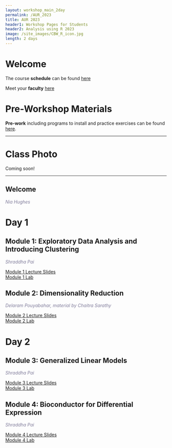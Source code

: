 ```yaml
---
layout: workshop_main_2day
permalink: /AUR_2023
title: AUR 2023
header1: Workshop Pages for Students
header2: Analysis using R 2023
image: /site_images/CBW_R_icon.jpg
length: 2 days
---
```


# Welcome <a id="welcome"></a>

The course **schedule** can be found [here](https://bioinformaticsdotca.github.io/AUR_2023_schedule)  

Meet your **faculty** [here](https://drive.google.com/file/d/1KduUkrCJJ0OyfSDbu9fZpt4BQsOeqh6E/view?usp=sharing)  

# Pre-Workshop Materials <a id="preworkshop"></a>

**Pre-work** including programs to install and practice exercises can be found [here](https://forms.gle/6Kq7bfMisjoJmjtN7).  

***

# Class Photo

Coming soon!

***

## Welcome

*<font color="#827e9c">Nia Hughes</font>*  

# Day 1 <a id="day1"></a>

## Module 1: Exploratory Data Analysis and Introducing Clustering
 
*<font color="#827e9c">Shraddha Pai</font>*  

[Module 1 Lecture Slides](https://drive.google.com/file/d/1xmp_OYdnYs8fvVdhUZQguZ7GNJ6dNrhO/view?usp=drive_link)  
[Module 1 Lab](http://pailab.oicr.on.ca/CBW_AUR2023/module-1-exploratory-data-analysis-and-clustering.html)  
<!-- 
## Cluster Analysis Project

*<font color="#827e9c">Shraddha Pai</font>*  

[Cluster Analysis Project]()   -->

## Module 2: Dimensionality Reduction
 
*<font color="#827e9c">Delaram Pouyabahar, material by Chaitra Sarathy</font>*  

[Module 2 Lecture Slides](https://drive.google.com/file/d/17I-cVdAmF-N3evkShdtwdBn3Tq-uMada/view?usp=drive_link)  
[Module 2 Lab](http://pailab.oicr.on.ca/CBW_AUR2023/module-2-dimensionality-reduction.html)  

<!-- ## Dimensionality Reduction and Clustering Project

*<font color="#827e9c">Chaitra Sarathy and Ian Cheong</font>*  

[Dimensionality Reduction and Clustering Project]()  -->

# Day 2 <a id="day2"></a>

## Module 3: Generalized Linear Models

*<font color="#827e9c">Shraddha Pai</font>*  

[Module 3 Lecture Slides](https://drive.google.com/file/d/1t7vt3coiMcwJGYKEBbpFNf9Kw2gGwpYN/view?usp=drive_link)  
[Module 3 Lab](http://pailab.oicr.on.ca/CBW_AUR2023/module-3-generalized-linear-models.html)  

<!-- ## Linear Model Exercise

*<font color="#827e9c">Shraddha Pai and Ian Cheong</font>*  

[Linear Model Exercise]()   -->

## Module 4: Bioconductor for Differential Expression

 *<font color="#827e9c">Shraddha Pai</font>*

 
[Module 4 Lecture Slides](https://drive.google.com/file/d/1INWBL6ZSVUAFE1Lmga8_2PRUq5zUknX-/view?usp=drive_link)  
[Module 4 Lab](http://pailab.oicr.on.ca/CBW_AUR2023/module-4-finding-differentially-expressed-genes-with-rna-seq.html)

<!-- ## Differential Expression Exercise

*<font color="#827e9c">Shraddha Pai and Ian Cheong</font>*  

[Differential Expression Exercise]()   -->